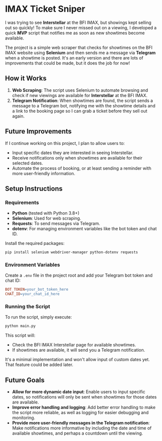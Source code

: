 # IMAX Ticket Sniper

I was trying to see **Interstellar** at the BFI IMAX, but showings kept selling out so quickly! To make sure I never missed out on a viewing, I developed a quick **MVP** script that notifies me as soon as new showtimes become available.

The project is a simple web scraper that checks for showtimes on the BFI IMAX website using **Selenium** and then sends me a message via **Telegram** when a showtime is posted. It's an early version and there are lots of improvements that could be made, but it does the job for now!

## How it Works

1. **Web Scraping**: The script uses Selenium to automate browsing and check if new viewings are available for **Interstellar** at the BFI IMAX.
2. **Telegram Notification**: When showtimes are found, the script sends a message to a Telegram bot, notifying me with the showtime details and a link to the booking page so I can grab a ticket before they sell out again.

## Future Improvements

If I continue working on this project, I plan to allow users to:
- Input specific dates they are interested in seeing Interstellar.
- Receive notifications only when showtimes are available for their selected dates.
- Automate the process of booking, or at least sending a reminder with more user-friendly information.

## Setup Instructions

### Requirements

- **Python** (tested with Python 3.8+)
- **Selenium**: Used for web scraping.
- **Requests**: To send messages via Telegram.
- **dotenv**: For managing environment variables like the bot token and chat ID.

Install the required packages:

```bash
pip install selenium webdriver-manager python-dotenv requests
```

### Environment Variables

Create a `.env` file in the project root and add your Telegram bot token and chat ID:

```makefile
BOT_TOKEN=your_bot_token_here
CHAT_ID=your_chat_id_here
```

### Running the Script

To run the script, simply execute:

```bash
python main.py
```

This script will:

- Check the BFI IMAX Interstellar page for available showtimes.
- If showtimes are available, it will send you a Telegram notification.

It's a minimal implementation and won't allow input of custom dates yet. That feature could be added later.

## Future Goals

- **Allow for more dynamic date input**: Enable users to input specific dates, so notifications will only be sent when showtimes for those dates are available.
- **Improve error handling and logging**: Add better error handling to make the script more reliable, as well as logging for easier debugging and monitoring.
- **Provide more user-friendly messages in the Telegram notification**: Make notifications more informative by including the date and time of available showtimes, and perhaps a countdown until the viewing.

